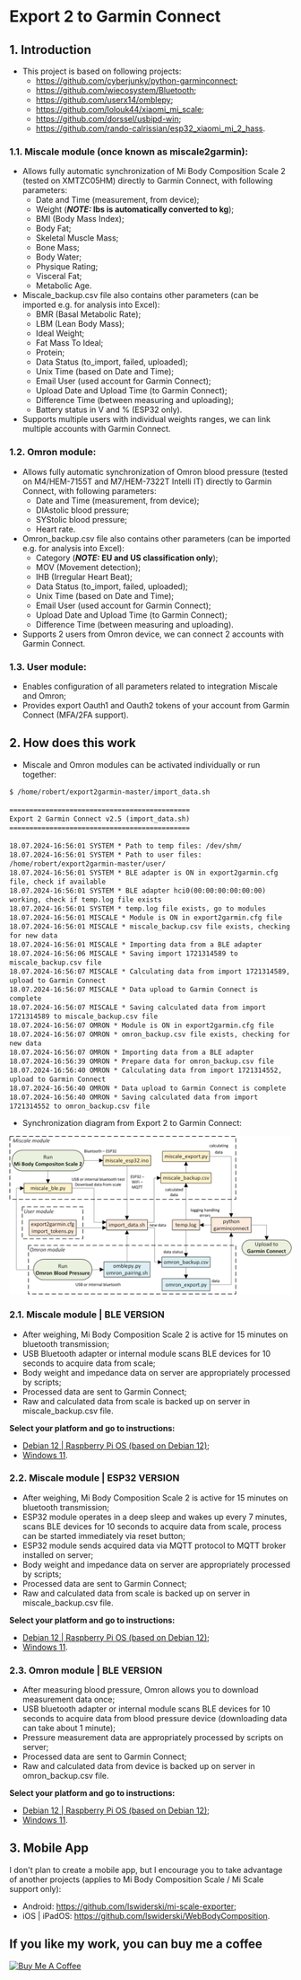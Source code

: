 # Export 2 to Garmin Connect

## 1. Introduction
- This project is based on following projects:
  - https://github.com/cyberjunky/python-garminconnect;
  - https://github.com/wiecosystem/Bluetooth;
  - https://github.com/userx14/omblepy;
  - https://github.com/lolouk44/xiaomi_mi_scale;
  - https://github.com/dorssel/usbipd-win;
  - https://github.com/rando-calrissian/esp32_xiaomi_mi_2_hass.

### 1.1. Miscale module (once known as miscale2garmin):
- Allows fully automatic synchronization of Mi Body Composition Scale 2 (tested on XMTZC05HM) directly to Garmin Connect, with following parameters:
  - Date and Time (measurement, from device);
  - Weight (**_NOTE:_ lbs is automatically converted to kg**);
  - BMI (Body Mass Index);
  - Body Fat;
  - Skeletal Muscle Mass;
  - Bone Mass;
  - Body Water;
  - Physique Rating;
  - Visceral Fat;
  - Metabolic Age.
- Miscale_backup.csv file also contains other parameters (can be imported e.g. for analysis into Excel):
  - BMR (Basal Metabolic Rate);
  - LBM (Lean Body Mass);
  - Ideal Weight;
  - Fat Mass To Ideal;
  - Protein;
  - Data Status (to_import, failed, uploaded);
  - Unix Time (based on Date and Time);
  - Email User (used account for Garmin Connect);
  - Upload Date and Upload Time (to Garmin Connect);
  - Difference Time (between measuring and uploading);
  - Battery status in V and % (ESP32 only).
- Supports multiple users with individual weights ranges, we can link multiple accounts with Garmin Connect.

### 1.2. Omron module: 
- Allows fully automatic synchronization of Omron blood pressure (tested on M4/HEM-7155T and M7/HEM-7322T Intelli IT) directly to Garmin Connect, with following parameters:
  - Date and Time (measurement, from device);
  - DIAstolic blood pressure;
  - SYStolic blood pressure;
  - Heart rate.
- Omron_backup.csv file also contains other parameters (can be imported e.g. for analysis into Excel):
  - Category (**_NOTE:_ EU and US classification only**);
  - MOV (Movement detection);
  - IHB (Irregular Heart Beat);
  - Data Status (to_import, failed, uploaded);
  - Unix Time (based on Date and Time);
  - Email User (used account for Garmin Connect);
  - Upload Date and Upload Time (to Garmin Connect);
  - Difference Time (between measuring and uploading).
-  Supports 2 users from Omron device, we can connect 2 accounts with Garmin Connect.

### 1.3. User module:
- Enables configuration of all parameters related to integration Miscale and Omron;
- Provides export Oauth1 and Oauth2 tokens of your account from Garmin Connect (MFA/2FA support).

## 2. How does this work
- Miscale and Omron modules can be activated individually or run together:
```
$ /home/robert/export2garmin-master/import_data.sh

=============================================
Export 2 Garmin Connect v2.5 (import_data.sh)
=============================================

18.07.2024-16:56:01 SYSTEM * Path to temp files: /dev/shm/
18.07.2024-16:56:01 SYSTEM * Path to user files: /home/robert/export2garmin-master/user/
18.07.2024-16:56:01 SYSTEM * BLE adapter is ON in export2garmin.cfg file, check if available
18.07.2024-16:56:01 SYSTEM * BLE adapter hci0(00:00:00:00:00:00) working, check if temp.log file exists
18.07.2024-16:56:01 SYSTEM * temp.log file exists, go to modules
18.07.2024-16:56:01 MISCALE * Module is ON in export2garmin.cfg file
18.07.2024-16:56:01 MISCALE * miscale_backup.csv file exists, checking for new data
18.07.2024-16:56:01 MISCALE * Importing data from a BLE adapter
18.07.2024-16:56:06 MISCALE * Saving import 1721314589 to miscale_backup.csv file
18.07.2024-16:56:07 MISCALE * Calculating data from import 1721314589, upload to Garmin Connect
18.07.2024-16:56:07 MISCALE * Data upload to Garmin Connect is complete
18.07.2024-16:56:07 MISCALE * Saving calculated data from import 1721314589 to miscale_backup.csv file
18.07.2024-16:56:07 OMRON * Module is ON in export2garmin.cfg file
18.07.2024-16:56:07 OMRON * omron_backup.csv file exists, checking for new data
18.07.2024-16:56:07 OMRON * Importing data from a BLE adapter
18.07.2024-16:56:39 OMRON * Prepare data for omron_backup.csv file
18.07.2024-16:56:40 OMRON * Calculating data from import 1721314552, upload to Garmin Connect
18.07.2024-16:56:40 OMRON * Data upload to Garmin Connect is complete
18.07.2024-16:56:40 OMRON * Saving calculated data from import 1721314552 to omron_backup.csv file
```
- Synchronization diagram from Export 2 to Garmin Connect:

![alt text](https://github.com/RobertWojtowicz/export2garmin/blob/master/manuals/workflow.png)

### 2.1. Miscale module | BLE VERSION
- After weighing, Mi Body Composition Scale 2 is active for 15 minutes on bluetooth transmission;
- USB Bluetooth adapter or internal module scans BLE devices for 10 seconds to acquire data from scale;
- Body weight and impedance data on server are appropriately processed by scripts;
- Processed data are sent to Garmin Connect;
- Raw and calculated data from scale is backed up on server in miscale_backup.csv file.

**Select your platform and go to instructions:**
- [Debian 12 | Raspberry Pi OS (based on Debian 12)](https://github.com/RobertWojtowicz/export2garmin/blob/master/manuals/Miscale_BLE.md);
- [Windows 11](https://github.com/RobertWojtowicz/export2garmin/blob/master/manuals/all_BLE_win.md).

### 2.2. Miscale module | ESP32 VERSION
- After weighing, Mi Body Composition Scale 2 is active for 15 minutes on bluetooth transmission;
- ESP32 module operates in a deep sleep and wakes up every 7 minutes, scans BLE devices for 10 seconds to acquire data from scale, process can be started immediately via reset button;
- ESP32 module sends acquired data via MQTT protocol to MQTT broker installed on server;
- Body weight and impedance data on server are appropriately processed by scripts;
- Processed data are sent to Garmin Connect;
- Raw and calculated data from scale is backed up on server in miscale_backup.csv file.

**Select your platform and go to instructions:**
- [Debian 12 | Raspberry Pi OS (based on Debian 12)](https://github.com/RobertWojtowicz/export2garmin/blob/master/manuals/Miscale_ESP32.md);
- [Windows 11](https://github.com/RobertWojtowicz/export2garmin/blob/master/manuals/Miscale_ESP32_win.md).

### 2.3. Omron module | BLE VERSION
- After measuring blood pressure, Omron allows you to download measurement data once;
- USB bluetooth adapter or internal module scans BLE devices for 10 seconds to acquire data from blood pressure device (downloading data can take about 1 minute);
- Pressure measurement data are appropriately processed by scripts on server;
- Processed data are sent to Garmin Connect;
- Raw and calculated data from device is backed up on server in omron_backup.csv file.

**Select your platform and go to instructions:**
- [Debian 12 | Raspberry Pi OS (based on Debian 12)](https://github.com/RobertWojtowicz/export2garmin/blob/master/manuals/Omron_BLE.md);
- [Windows 11](https://github.com/RobertWojtowicz/export2garmin/blob/master/manuals/all_BLE_win.md).

## 3. Mobile App
I don't plan to create a mobile app, but I encourage you to take advantage of another projects (applies to Mi Body Composition Scale / Mi Scale support only):
- Android: https://github.com/lswiderski/mi-scale-exporter;
- iOS | iPadOS: https://github.com/lswiderski/WebBodyComposition.

## If you like my work, you can buy me a coffee
<a href="https://www.buymeacoffee.com/RobertWojtowicz" target="_blank"><img src="https://cdn.buymeacoffee.com/buttons/default-orange.png" alt="Buy Me A Coffee" height="41" width="174"></a>
